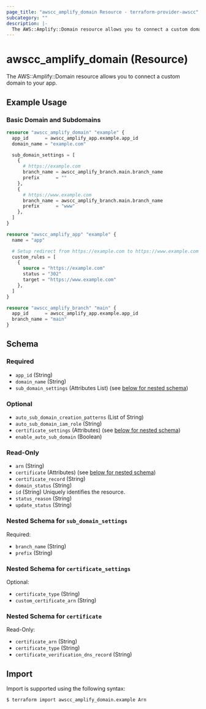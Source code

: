 ```yaml
---
page_title: "awscc_amplify_domain Resource - terraform-provider-awscc"
subcategory: ""
description: |-
  The AWS::Amplify::Domain resource allows you to connect a custom domain to your app.
---
```


# awscc_amplify_domain (Resource)

The AWS::Amplify::Domain resource allows you to connect a custom domain to your app.

## Example Usage

### Basic Domain and Subdomains
```terraform
resource "awscc_amplify_domain" "example" {
  app_id      = awscc_amplify_app.example.app_id
  domain_name = "example.com"

  sub_domain_settings = [
    {
      # https://example.com
      branch_name = awscc_amplify_branch.main.branch_name
      prefix      = ""
    },
    {
      # https://www.example.com
      branch_name = awscc_amplify_branch.main.branch_name
      prefix      = "www"
    },
  ]
}

resource "awscc_amplify_app" "example" {
  name = "app"

  # Setup redirect from https://example.com to https://www.example.com
  custom_rules = [
    {
      source = "https://example.com"
      status = "302"
      target = "https://www.example.com"
    },
  ]
}

resource "awscc_amplify_branch" "main" {
  app_id      = awscc_amplify_app.example.app_id
  branch_name = "main"
}
```

<!-- schema generated by tfplugindocs -->
## Schema

### Required

- `app_id` (String)
- `domain_name` (String)
- `sub_domain_settings` (Attributes List) (see [below for nested schema](#nestedatt--sub_domain_settings))

### Optional

- `auto_sub_domain_creation_patterns` (List of String)
- `auto_sub_domain_iam_role` (String)
- `certificate_settings` (Attributes) (see [below for nested schema](#nestedatt--certificate_settings))
- `enable_auto_sub_domain` (Boolean)

### Read-Only

- `arn` (String)
- `certificate` (Attributes) (see [below for nested schema](#nestedatt--certificate))
- `certificate_record` (String)
- `domain_status` (String)
- `id` (String) Uniquely identifies the resource.
- `status_reason` (String)
- `update_status` (String)

<a id="nestedatt--sub_domain_settings"></a>
### Nested Schema for `sub_domain_settings`

Required:

- `branch_name` (String)
- `prefix` (String)


<a id="nestedatt--certificate_settings"></a>
### Nested Schema for `certificate_settings`

Optional:

- `certificate_type` (String)
- `custom_certificate_arn` (String)


<a id="nestedatt--certificate"></a>
### Nested Schema for `certificate`

Read-Only:

- `certificate_arn` (String)
- `certificate_type` (String)
- `certificate_verification_dns_record` (String)

## Import

Import is supported using the following syntax:

```shell
$ terraform import awscc_amplify_domain.example Arn
```
